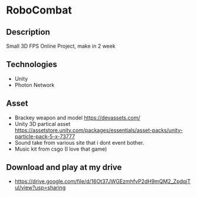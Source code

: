 # RoboCombat
## Description
Small 3D FPS Online Project, make in 2 week
## Technologies
- Unity
- Photon Network
## Asset
- Brackey weapon and model https://devassets.com/
- Unity 3D partical asset https://assetstore.unity.com/packages/essentials/asset-packs/unity-particle-pack-5-x-73777
- Sound take from various site that i dont event bother.
- Music kit from csgo (I love that game)
## Download and play at my drive
- https://drive.google.com/file/d/16Ot37JWGEzmhfvP2dH9mQM2_ZpdqjTul/view?usp=sharing
